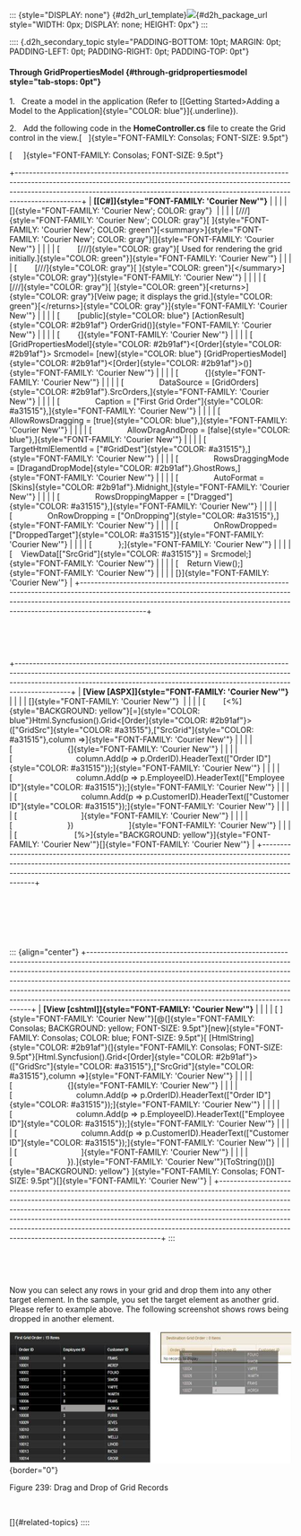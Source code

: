 ::: {style="DISPLAY: none"}
[](ms-xhelp:///?Id=d2h_url_template){#d2h_url_template}![](!package_url!){#d2h_package_url style="WIDTH: 0px; DISPLAY: none; HEIGHT: 0px"}
:::

:::: {.d2h_secondary_topic style="PADDING-BOTTOM: 10pt; MARGIN: 0pt; PADDING-LEFT: 0pt; PADDING-RIGHT: 0pt; PADDING-TOP: 0pt"}
#### Through GridPropertiesModel {#through-gridpropertiesmodel style="tab-stops: 0pt"}

1.   Create a model in the application (Refer to [[Getting Started\>Adding a Model to the Application]{style="COLOR: blue"}]{.underline}).

2.   Add the following code in the **HomeController.cs** file to create the Grid control in the view.[   ]{style="FONT-FAMILY: Consolas; FONT-SIZE: 9.5pt"}

[     ]{style="FONT-FAMILY: Consolas; FONT-SIZE: 9.5pt"}

+------------------------------------------------------------------------------------------------------------------------------------------------------------------------------------------------------------------------------------------------------------+
| **[\[C#\]]{style="FONT-FAMILY: 'Courier New'"}**                                                                                                                                                                                                           |
|                                                                                                                                                                                                                                                            |
| []{style="FONT-FAMILY: 'Courier New'; COLOR: gray"}                                                                                                                                                                                                        |
|                                                                                                                                                                                                                                                            |
| [///]{style="FONT-FAMILY: 'Courier New'; COLOR: gray"}[ ]{style="FONT-FAMILY: 'Courier New'; COLOR: green"}[\<summary\>]{style="FONT-FAMILY: 'Courier New'; COLOR: gray"}[]{style="FONT-FAMILY: 'Courier New'"}                                            |
|                                                                                                                                                                                                                                                            |
| [        [///]{style="COLOR: gray"}[ Used for rendering the grid initially.]{style="COLOR: green"}]{style="FONT-FAMILY: 'Courier New'"}                                                                                                                    |
|                                                                                                                                                                                                                                                            |
| [        [///]{style="COLOR: gray"}[ ]{style="COLOR: green"}[\</summary\>]{style="COLOR: gray"}]{style="FONT-FAMILY: 'Courier New'"}                                                                                                                       |
|                                                                                                                                                                                                                                                            |
| [        [///]{style="COLOR: gray"}[ ]{style="COLOR: green"}[\<returns\>]{style="COLOR: gray"}[Veiw page; it displays the grid.]{style="COLOR: green"}[\</returns\>]{style="COLOR: gray"}]{style="FONT-FAMILY: 'Courier New'"}                             |
|                                                                                                                                                                                                                                                            |
| [        [public]{style="COLOR: blue"} [ActionResult]{style="COLOR: #2b91af"} OrderGrid()]{style="FONT-FAMILY: 'Courier New'"}                                                                                                                             |
|                                                                                                                                                                                                                                                            |
| [        {]{style="FONT-FAMILY: 'Courier New'"}                                                                                                                                                                                                            |
|                                                                                                                                                                                                                                                            |
| [            [GridPropertiesModel]{style="COLOR: #2b91af"}\<[Order]{style="COLOR: #2b91af"}\> Srcmodel= [new]{style="COLOR: blue"} [GridPropertiesModel]{style="COLOR: #2b91af"}\<[Order]{style="COLOR: #2b91af"}\>()]{style="FONT-FAMILY: 'Courier New'"} |
|                                                                                                                                                                                                                                                            |
| [            {]{style="FONT-FAMILY: 'Courier New'"}                                                                                                                                                                                                        |
|                                                                                                                                                                                                                                                            |
| [                DataSource = [GridOrders]{style="COLOR: #2b91af"}.SrcOrders,]{style="FONT-FAMILY: 'Courier New'"}                                                                                                                                         |
|                                                                                                                                                                                                                                                            |
| [                Caption = [\"First Grid Order\"]{style="COLOR: #a31515"},]{style="FONT-FAMILY: 'Courier New'"}                                                                                                                                            |
|                                                                                                                                                                                                                                                            |
| [                AllowRowsDragging = [true]{style="COLOR: blue"},]{style="FONT-FAMILY: 'Courier New'"}                                                                                                                                                     |
|                                                                                                                                                                                                                                                            |
| [                AllowDragAndDrop = [false]{style="COLOR: blue"},]{style="FONT-FAMILY: 'Courier New'"}                                                                                                                                                     |
|                                                                                                                                                                                                                                                            |
| [                TargetHtmlElementId = [\"#GridDest\"]{style="COLOR: #a31515"},]{style="FONT-FAMILY: 'Courier New'"}                                                                                                                                       |
|                                                                                                                                                                                                                                                            |
| [                RowsDraggingMode = [DragandDropMode]{style="COLOR: #2b91af"}.GhostRows,]{style="FONT-FAMILY: 'Courier New'"}                                                                                                                              |
|                                                                                                                                                                                                                                                            |
| [                AutoFormat = [Skins]{style="COLOR: #2b91af"}.Midnight,]{style="FONT-FAMILY: 'Courier New'"}                                                                                                                                               |
|                                                                                                                                                                                                                                                            |
| [                RowsDroppingMapper = [\"Dragged\"]{style="COLOR: #a31515"},]{style="FONT-FAMILY: 'Courier New'"}                                                                                                                                          |
|                                                                                                                                                                                                                                                            |
| [                OnRowDropping = [\"OnDropping\"]{style="COLOR: #a31515"},]{style="FONT-FAMILY: 'Courier New'"}                                                                                                                                            |
|                                                                                                                                                                                                                                                            |
| [                OnRowDropped=[\"DroppedTarget\"]{style="COLOR: #a31515"}]{style="FONT-FAMILY: 'Courier New'"}                                                                                                                                             |
|                                                                                                                                                                                                                                                            |
| [            };]{style="FONT-FAMILY: 'Courier New'"}                                                                                                                                                                                                       |
|                                                                                                                                                                                                                                                            |
| [    ViewData\[[\"SrcGrid\"]{style="COLOR: #a31515"}\] = Srcmodel;]{style="FONT-FAMILY: 'Courier New'"}                                                                                                                                                    |
|                                                                                                                                                                                                                                                            |
| [    Return View();]{style="FONT-FAMILY: 'Courier New'"}                                                                                                                                                                                                   |
|                                                                                                                                                                                                                                                            |
| [}]{style="FONT-FAMILY: 'Courier New'"}                                                                                                                                                                                                                    |
+------------------------------------------------------------------------------------------------------------------------------------------------------------------------------------------------------------------------------------------------------------+

 

 

+---------------------------------------------------------------------------------------------------------------------------------------------------------------------------------------------------------------------------------------------------------+
| **[View \[ASPX\]]{style="FONT-FAMILY: 'Courier New'"}**                                                                                                                                                                                                 |
|                                                                                                                                                                                                                                                         |
| []{style="FONT-FAMILY: 'Courier New'"}                                                                                                                                                                                                                  |
|                                                                                                                                                                                                                                                         |
| [        [\<%]{style="BACKGROUND: yellow"}[=]{style="COLOR: blue"}Html.Syncfusion().Grid\<[Order]{style="COLOR: #2b91af"}\>([\"GridSrc\"]{style="COLOR: #a31515"},[\"SrcGrid\"]{style="COLOR: #a31515"},column =\>]{style="FONT-FAMILY: 'Courier New'"} |
|                                                                                                                                                                                                                                                         |
| [                         {]{style="FONT-FAMILY: 'Courier New'"}                                                                                                                                                                                        |
|                                                                                                                                                                                                                                                         |
| [                             column.Add(p =\> p.OrderID).HeaderText([\"Order ID\"]{style="COLOR: #a31515"});]{style="FONT-FAMILY: 'Courier New'"}                                                                                                      |
|                                                                                                                                                                                                                                                         |
| [                             column.Add(p =\> p.EmployeeID).HeaderText([\"Employee ID\"]{style="COLOR: #a31515"});]{style="FONT-FAMILY: 'Courier New'"}                                                                                                |
|                                                                                                                                                                                                                                                         |
| [                             column.Add(p =\> p.CustomerID).HeaderText([\"Customer ID\"]{style="COLOR: #a31515"});]{style="FONT-FAMILY: 'Courier New'"}                                                                                                |
|                                                                                                                                                                                                                                                         |
| [                             ]{style="FONT-FAMILY: 'Courier New'"}                                                                                                                                                                                     |
|                                                                                                                                                                                                                                                         |
| [                         })                         ]{style="FONT-FAMILY: 'Courier New'"}                                                                                                                                                              |
|                                                                                                                                                                                                                                                         |
| [                          [%\>]{style="BACKGROUND: yellow"}]{style="FONT-FAMILY: 'Courier New'"}[]{style="FONT-FAMILY: 'Courier New'"}                                                                                                                 |
+---------------------------------------------------------------------------------------------------------------------------------------------------------------------------------------------------------------------------------------------------------+

 

 

 

::: {align="center"}
+--------------------------------------------------------------------------------------------------------------------------------------------------------------------------------------------------------------------------------------------------------------------------------------------------------------------------------------------------------------------------------------------------------------------------------------------------------------------+
| **[View \[cshtml\]]{style="FONT-FAMILY: 'Courier New'"}**                                                                                                                                                                                                                                                                                                                                                                                                          |
|                                                                                                                                                                                                                                                                                                                                                                                                                                                                    |
| [ ]{style="FONT-FAMILY: 'Courier New'"}[@(]{style="FONT-FAMILY: Consolas; BACKGROUND: yellow; FONT-SIZE: 9.5pt"}[new]{style="FONT-FAMILY: Consolas; COLOR: blue; FONT-SIZE: 9.5pt"}[ [HtmlString]{style="COLOR: #2b91af"}(]{style="FONT-FAMILY: Consolas; FONT-SIZE: 9.5pt"}[Html.Syncfusion().Grid\<[Order]{style="COLOR: #2b91af"}\>([\"GridSrc\"]{style="COLOR: #a31515"},[\"SrcGrid\"]{style="COLOR: #a31515"},column =\>]{style="FONT-FAMILY: 'Courier New'"} |
|                                                                                                                                                                                                                                                                                                                                                                                                                                                                    |
| [                         {]{style="FONT-FAMILY: 'Courier New'"}                                                                                                                                                                                                                                                                                                                                                                                                   |
|                                                                                                                                                                                                                                                                                                                                                                                                                                                                    |
| [                             column.Add(p =\> p.OrderID).HeaderText([\"Order ID\"]{style="COLOR: #a31515"});]{style="FONT-FAMILY: 'Courier New'"}                                                                                                                                                                                                                                                                                                                 |
|                                                                                                                                                                                                                                                                                                                                                                                                                                                                    |
| [                             column.Add(p =\> p.EmployeeID).HeaderText([\"Employee ID\"]{style="COLOR: #a31515"});]{style="FONT-FAMILY: 'Courier New'"}                                                                                                                                                                                                                                                                                                           |
|                                                                                                                                                                                                                                                                                                                                                                                                                                                                    |
| [                             column.Add(p =\> p.CustomerID).HeaderText([\"Customer ID\"]{style="COLOR: #a31515"});]{style="FONT-FAMILY: 'Courier New'"}                                                                                                                                                                                                                                                                                                           |
|                                                                                                                                                                                                                                                                                                                                                                                                                                                                    |
| [                             ]{style="FONT-FAMILY: 'Courier New'"}                                                                                                                                                                                                                                                                                                                                                                                                |
|                                                                                                                                                                                                                                                                                                                                                                                                                                                                    |
| [                         }).]{style="FONT-FAMILY: 'Courier New'"}[ToString())[)]{style="BACKGROUND: yellow"} ]{style="FONT-FAMILY: Consolas; FONT-SIZE: 9.5pt"}[]{style="FONT-FAMILY: 'Courier New'"}                                                                                                                                                                                                                                                             |
+--------------------------------------------------------------------------------------------------------------------------------------------------------------------------------------------------------------------------------------------------------------------------------------------------------------------------------------------------------------------------------------------------------------------------------------------------------------------+
:::

 

 

Now you can select any rows in your grid and drop them into any other target element. In the sample, you set the target element as another grid. Please refer to example above. The following screenshot shows rows being dropped in another element.

![](ImagesExt/image58_213.jpg){border="0"}

Figure 239: Drag and Drop of Grid Records

 

[]{#related-topics}
::::
